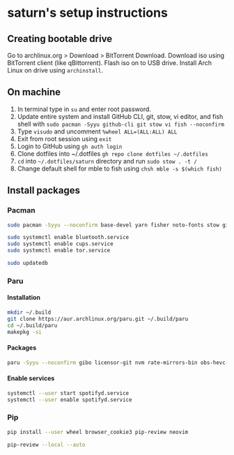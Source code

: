 # saturn's setup instructions

## Creating bootable drive

Go to archlinux.org > Download > BitTorrent Download.
Download iso using BitTorrent client (like qBittorrent).
Flash iso on to USB drive.
Install Arch Linux on drive using `archinstall`.

## On machine

  1. In terminal type in `su` and enter root password.
  2. Update entire system and install GitHub CLI, git, stow, vi editor, and fish shell with `sudo pacman -Syyu github-cli git stow vi fish --noconfirm`
  3. Type `visudo` and uncomment `%wheel ALL=(ALL:ALL) ALL`
  4. Exit from root session using `exit`
  5. Login to GitHub using `gh auth login`
  6. Clone dotfiles into ~/.dotfiles `gh repo clone dotfiles ~/.dotfiles`
  7. `cd` into `~/.dotfiles/saturn` directory and run `sudo stow . -t /`
  8. Change default shell for mble to fish using `chsh mble -s $(which fish)`

## Install packages

### Pacman

```sh
sudo pacman -Syyu --noconfirm base-devel yarn fisher noto-fonts stow gimp cups whois mpv celluloid barrier gimp firefox chromium epiphany tor proxychains-ng neofetch screenfetch exa tree curl wget transmission-cli ueberzug highlight ffmpegthumbnailer elinks ranger plocate coreutils sharutils cpio lzip lzop man-pages man-db dconf dconf-editor dash fish tmux powerline python python-pip nodejs deno hugo wireshark-qt wireshark-cli termshark qbittorrent youtube-dl wl-clipboard marker neovim code gedit bluez bluez-utils gnome-firmware foot alacritty redshift spotifyd zathura ntfs-3g plocate

sudo systemctl enable bluetooth.service
sudo systemctl enable cups.service
sudo systemctl enable tor.service

sudo updatedb
```

### Paru
#### Installation

```sh
mkdir ~/.build
git clone https://aur.archlinux.org/paru.git ~/.build/paru
cd ~/.build/paru
makepkg -si
```

#### Packages

```sh
paru -Syyu --noconfirm gibo licensor-git nvm rate-mirrors-bin obs-hevc-vaapi-git ttf-liberation googler ddgr code-marketplace adwaita-dark clipman neovide polymc-bin systemd-cron sublime-text-4 peazip-gtk2-bin atool spotifyd spot-client ttf-ms-fonts nerd-fonts-complete
```

#### Enable services

```sh
systemctl --user start spotifyd.service
systemctl --user enable spotifyd.service
```

### Pip

```sh
pip install --user wheel browser_cookie3 pip-review neovim

pip-review --local --auto
```
